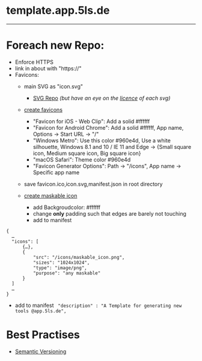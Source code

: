 # template.app.5ls.de



---

# Foreach new Repo:
- Enforce HTTPS
- link in about with "https://"
- Favicons:
  - main SVG as "icon.svg"
    - [SVG Repo](https://www.svgrepo.com) *(but have an eye on the [licence](https://www.svgrepo.com/page/licensing) of each svg)*
  
  - [create favicons](https://realfavicongenerator.net/)
    - "Favicon for iOS - Web Clip": Add a solid #ffffff
    - "Favicon for Android Chrome": Add a solid #ffffff, App name, Options -> Start URL -> "/"
    - "Windows Metro": Use this color #960e4d, Use a white silhouette, Windows 8.1 and 10 / IE 11 and Edge -> {Small square icon, Medium square icon, Big square icon}
    - "macOS Safari": Theme color #960e4d
    - "Favicon Generator Options": Path -> "/icons", App name -> Specific app name
  - save favicon.ico,icon.svg,manifest.json in root directory
  - [create maskable icon](https://maskable.app/editor)
    - add Backgroudcolor: #ffffff
    - change **only** padding such that edges are barely not touching
    - add to manifest
```
{
  …
  "icons": [
      {…},
      {
          "src": "/icons/maskable_icon.png",
          "sizes": "1024x1024",
          "type": "image/png",
          "purpose": "any maskable"
      }
  ]
  …
}
```
- add to manifest   ```  "description" : "A Template for generating new tools @app.5ls.de", ```



# Best Practises
- [Semantic Versioning](https://semver.org/)
